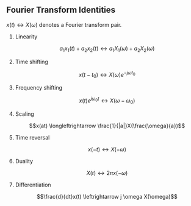 ## Fourier Transform Identities

$x(t) \longleftrightarrow X(\omega)$ denotes a Fourier transform pair.

1. Linearity

    $$a_{1}x_{1}(t) + a_{2}x_{2}(t) \longleftrightarrow a_{1}X_{1}(\omega)+a_{2}X_{2}(\omega)$$

2. Time shifting

    $$x(t-t_{0}) \longleftrightarrow X(\omega)e^{-j\omega t_{0}}$$

3. Frequency shifting

    $$x(t)e^{j\omega_{0} t} \longleftrightarrow X(\omega - \omega_{0})$$

4. Scaling

    $$x(at) \longleftrightarrow \frac{1}{|a|}X(\frac{\omega}{a})$$

5. Time reversal

    $$x(-t) \longleftrightarrow X(-\omega)$$

6. Duality

    $$X(t) \longleftrightarrow 2\pi x(-\omega)$$

7. Differentiation

    $$\frac{d}{dt}x(t) \leftrightarrow j \omega X(\omega)$$